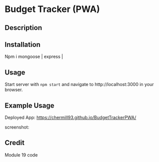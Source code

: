 # Budget Tracker (PWA)

## Description



## Installation
Npm i mongoose | express | 


## Usage

Start server with `npm start` and navigate to http://localhost:3000 in your browser.

## Example Usage

Deployed App: https://chermill93.github.io/BudgetTrackerPWA/

screenshot: 

## Credit
Module 19 code





